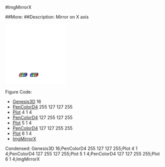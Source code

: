#ImgMirrorX

##More: ##Description: Mirror on X axis

![](ImgMirrorX.png)

Figure Code:
- [Genesis3D](Genesis3D.md) 16
- [PenColorD4](PenColorD4.md) 255 127 127 255
- [Plot](Plot.md) 4 1 4
- [PenColorD4](PenColorD4.md) 127 255 127 255
- [Plot](Plot.md) 5 1 4
- [PenColorD4](PenColorD4.md) 127 127 255 255
- [Plot](Plot.md) 6 1 4
- [ImgMirrorX](ImgMirrorX.md)

Condensed: Genesis3D 16;PenColorD4 255 127 127 255;Plot 4 1 4;PenColorD4 127 255 127 255;Plot 5 1 4;PenColorD4 127 127 255 255;Plot 6 1 4;ImgMirrorX


